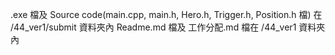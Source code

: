 .exe 檔及 Source code(main.cpp, main.h, Hero.h, Trigger.h, Position.h 檔) 在 /44_ver1/submit 資料夾內
Readme.md 檔及 工作分配.md 檔在 /44_ver1 資料夾內